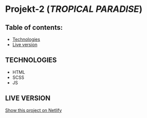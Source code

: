 # Projekt-2 (*TROPICAL PARADISE*)


## Table of contents:
- [Technologies](#Technologies)
- [Live version](#Live-version)

## TECHNOLOGIES

* HTML
* SCSS
* JS

## LIVE VERSION

[Show this project on Netlify](https://amazing-neumann-751b5f.netlify.app)
